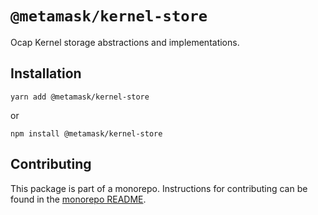 # `@metamask/kernel-store`

Ocap Kernel storage abstractions and implementations.

## Installation

`yarn add @metamask/kernel-store`

or

`npm install @metamask/kernel-store`

## Contributing

This package is part of a monorepo. Instructions for contributing can be found in the [monorepo README](https://github.com/MetaMask/ocap-kernel#readme).
